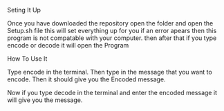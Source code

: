 Seting It Up

Once you have downloaded the repository open the folder and open the Setup.sh file this will set everything up for you if an error apears then this program is not compatable with your computer. then after that if you type encode or decode it will open the Program

How To Use It

Type encode in the terminal. Then type in the message that you want to encode.
Then it should give you the Encoded message.

Now if you type decode in the terminal and enter the encoded message it will
give you the message.
